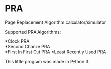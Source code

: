 # PRA
Page Replacement Algorithm calculator/simulator

Supported PRA Algorithms:
  
  *Clock PRA  
  *Second Chance PRA  
  *First In First Out PRA
  *Least Recently Used PRA
  
  
This little program was made in Python 3.


